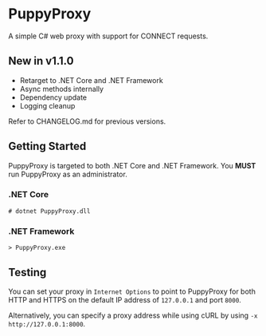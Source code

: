 # PuppyProxy

A simple C# web proxy with support for CONNECT requests.

## New in v1.1.0

- Retarget to .NET Core and .NET Framework
- Async methods internally
- Dependency update
- Logging cleanup

Refer to CHANGELOG.md for previous versions.

## Getting Started

PuppyProxy is targeted to both .NET Core and .NET Framework.  You **MUST** run PuppyProxy as an administrator.

### .NET Core
```
# dotnet PuppyProxy.dll
```

### .NET Framework
```
> PuppyProxy.exe
```

## Testing

You can set your proxy in ```Internet Options``` to point to PuppyProxy for both HTTP and HTTPS on the default IP address of ```127.0.0.1``` and port ```8000```.  

Alternatively, you can specify a proxy address while using cURL by using ```-x http://127.0.0.1:8000```.
